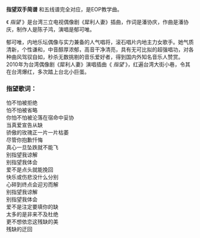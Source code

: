 

**指望双手简谱** 和五线谱完全对应，是EOP教学曲。

《 _指望_ 》是台湾三立电视偶像剧《犀利人妻》插曲，作词是潘协庆，作曲是潘协庆，制作人是陈子鸿，演唱是郁可唯。

郁可唯，内地乐坛偶像与实力兼备的人气唱将，滚石唱片内地主力女歌手。她气质清新，个性谦和，中音醇厚浓郁，高音干净清亮，具有无可比拟的超强唱功，对各种曲风驾驭自如，秒杀无数挑剔的音乐爱好者，得到国内外知名音乐人赞赏。2010年为台湾偶像剧《犀利人妻》演唱插曲《
_指望_ 》，红遍台湾大街小巷，令其在台湾爆红，多次踏上台北小巨蛋。

### 指望歌词：

怕不怕被拒绝  
怕不怕被省略  
你怕不怕被沦落在宿命中妥协  
当真爱宣告从缺  
骄傲的玫瑰正一片一片枯萎  
尽管你抱歉忏悔  
真心一旦坠跌就不能飞  
别指望我谅解  
别指望我体会  
爱不是点头就能挽回  
快乐或伤悲没什么分别  
心碎到终点会迎刃而解  
别指望我谅解  
别指望我体会  
爱不是注定要填你的缺  
太多的是非来不及杜绝  
更不想依恋这残缺的美  
残缺的迂回

